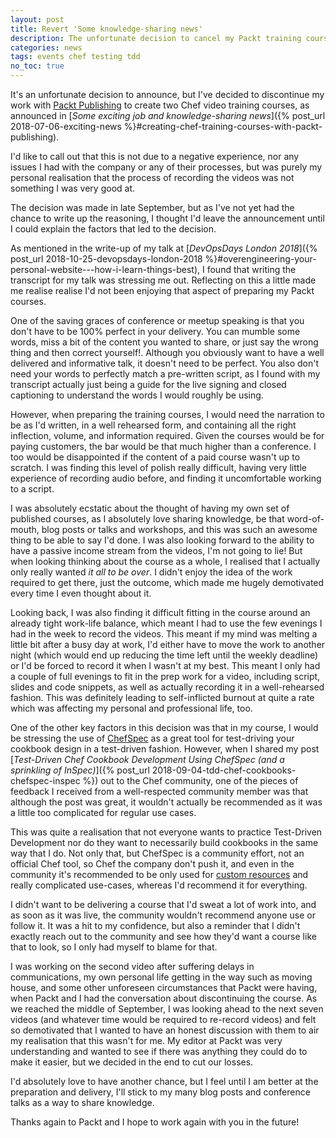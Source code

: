 ```yaml
---
layout: post
title: Revert 'Some knowledge-sharing news'
description: The unfortunate decision to cancel my Packt training courses.
categories: news
tags: events chef testing tdd
no_toc: true
---
```

It's an unfortunate decision to announce, but I've decided to discontinue my work with [Packt Publishing][packt] to create two Chef video training courses, as announced in [_Some exciting job and knowledge-sharing news_]({% post_url 2018-07-06-exciting-news %}#creating-chef-training-courses-with-packt-publishing).

I'd like to call out that this is not due to a negative experience, nor any issues I had with the company or any of their processes, but was purely my personal realisation that the process of recording the videos was not something I was very good at.

The decision was made in late September, but as I've not yet had the chance to write up the reasoning, I thought I'd leave the announcement until I could explain the factors that led to the decision.

As mentioned in the write-up of my talk at [_DevOpsDays London 2018_]({% post_url 2018-10-25-devopsdays-london-2018 %}#overengineering-your-personal-website---how-i-learn-things-best), I found that writing the transcript for my talk was stressing me out. Reflecting on this a little made me realise realise I'd not been enjoying that aspect of preparing my Packt courses.

One of the saving graces of conference or meetup speaking is that you don't have to be 100% perfect in your delivery. You can mumble some words, miss a bit of the content you wanted to share, or just say the wrong thing and then correct yourself!. Although you obviously want to have a well delivered and informative talk, it doesn't need to be perfect. You also don't need your words to perfectly match a pre-written script, as I found with my transcript actually just being a guide for the live signing and closed captioning to understand the words I would roughly be using.

However, when preparing the training courses, I would need the narration to be as I'd written, in a well rehearsed form, and containing all the right inflection, volume, and information required. Given the courses would be for paying customers, the bar would be that much higher than a conference. I too would be disappointed if the content of a paid course wasn't up to scratch. I was finding this level of polish really difficult, having very little experience of recording audio before, and finding it uncomfortable working to a script.

I was absolutely ecstatic about the thought of having my own set of published courses, as I absolutely love sharing knowledge, be that word-of-mouth, blog posts or talks and workshops, and this was such an awesome thing to be able to say I'd done. I was also looking forward to the ability to have a passive income stream from the videos, I'm not going to lie! But when looking thinking about the course as a whole, I realised that I actually only really wanted _it all to be over_. I didn't enjoy the idea of the work required to get there, just the outcome, which made me hugely demotivated every time I even thought about it.

Looking back, I was also finding it difficult fitting in the course around an already tight work-life balance, which meant I had to use the few evenings I had in the week to record the videos. This meant if my mind was melting a little bit after a busy day at work, I'd either have to move the work to another night (which would end up reducing the time left until the weekly deadline) or I'd be forced to record it when I wasn't at my best. This meant I only had a couple of full evenings to fit in the prep work for a video, including script, slides and code snippets, as well as actually recording it in a well-rehearsed fashion. This was definitely leading to self-inflicted burnout at quite a rate which was affecting my personal and professional life, too.

One of the other key factors in this decision was that in my course, I would be stressing the use of [ChefSpec] as a great tool for test-driving your cookbook design in a test-driven fashion. However, when I shared my post [_Test-Driven Chef Cookbook Development Using ChefSpec (and a sprinkling of InSpec)_]({% post_url 2018-09-04-tdd-chef-cookbooks-chefspec-inspec %}) out to the Chef community, one of the pieces of feedback I received from a well-respected community member was that although the post was great, it wouldn't actually be recommended as it was a little too complicated for regular use cases.

This was quite a realisation that not everyone wants to practice Test-Driven Development nor do they want to necessarily build cookbooks in the same way that I do. Not only that, but ChefSpec is a community effort, not an official Chef tool, so Chef the company don't push it, and even in the community it's recommended to be only used for [custom resources] and really complicated use-cases, whereas I'd recommend it for everything.

I didn't want to be delivering a course that I'd sweat a lot of work into, and as soon as it was live, the community wouldn't recommend anyone use or follow it. It was a hit to my confidence, but also a reminder that I didn't exactly reach out to the community and see how they'd want a course like that to look, so I only had myself to blame for that.

I was working on the second video after suffering delays in communications, my own personal life getting in the way such as moving house, and some other unforeseen circumstances that Packt were having, when Packt and I had the conversation about discontinuing the course. As we reached the middle of September, I was looking ahead to the next seven videos (and whatever time would be required to re-record videos) and felt so demotivated that I wanted to have an honest discussion with them to air my realisation that this wasn't for me. My editor at Packt was very understanding and wanted to see if there was anything they could do to make it easier, but we decided in the end to cut our losses.

I'd absolutely love to have another chance, but I feel until I am better at the preparation and delivery, I'll stick to my many blog posts and conference talks as a way to share knowledge.

Thanks again to Packt and I hope to work again with you in the future!

[packt]: https://www.packtpub.com/
[chefspec]: https://github.com/chefspec/chefspec
[custom resources]: https://docs.chef.io/custom_resources.html
